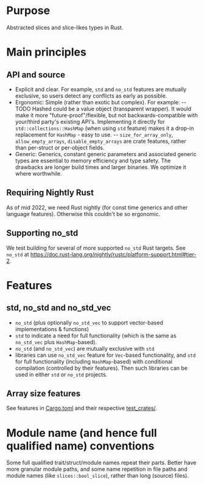 # Purpose
Abstracted slices and slice-likes types in Rust.

# Main principles
## API and source
- Explicit and clear. For example, `std` and `no_std` features are mutually exclusive, so users detect any conflicts as early as possible.
- Ergonomic: Simple (rather than exotic but complex). For example:
-- TODO Hashed could be a value object (transparent wrapper). It would make it more "future-proof"/flexible, but not backwards-compatible with your/third party's existing API's. Implementing it directly for `std::collections::HashMap` (when using `std` feature) makes it a drop-in replacement for `HashMap` - easy to use.
-- `size_for_array_only`, `allow_empty_arrays`, `disable_empty_arrays` are crate features, rather than per-struct or per-object fields.
- Generic: Generics, constant generic parameters and associated generic types are essential to memory efficiency and type safety. The drawbacks are longer build times and larger binaries. We optimize it where worthwhile.

## Requiring Nightly Rust
As of mid 2022, we need Rust nightly (for const time generics and other language features). Otherwise this couldn't be so ergonomic.

## Supporting no_std
We test building for several of more supported `no_std` Rust targets. See `no_std` at
https://doc.rust-lang.org/nightly/rustc/platform-support.html#tier-2.

# Features
## std, no_std and no_std_vec
- `no_std` (plus optionally `no_std_vec` to support vector-based implementations & functions)
- `std` to indicate a need for full functionality (which is the same as `no_std_vec` plus `HashMap`-based).
- `no_std` (and `no_std_vec`) are mutually exclusive with `std`
- libraries can use `no_std_vec` feature for `Vec`-based functionality, and `std` for full functionality (including `HashMap`-based) with conditional compilation (controlled by their features). Then such libraries can be used in either `std` or `no_std` projects.

## Array size features
See features in [Cargo.toml](./Cargo.toml) and their respective [test_crates/](test_crates).

# Module name (and hence full qualified name) conventions
Some full qualified trait/struct/module names repeat their parts. Better have more granular module paths, and some name repetition in file paths and module names (like `slices::bool_slice`), rather than long (source) files).
